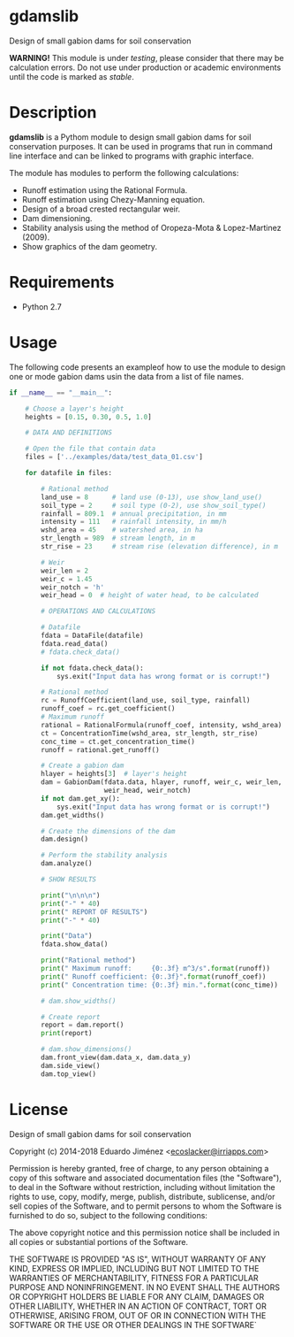 # gdamslib
Design of small gabion dams for soil conservation

**WARNING!** This module is under *testing*, please consider that there may be calculation errors.
Do not use under production or academic environments until the code is marked as *stable*.

# Description

**gdamslib** is a Pythom module to design small gabion dams for soil conservation purposes.
It can be used in programs that run in command line interface and can be linked to programs
with graphic interface.

The module has modules to perform the following calculations:
* Runoff estimation using the Rational Formula.
* Runoff estimation using Chezy-Manning equation.
* Design of a broad crested rectangular weir.
* Dam dimensioning.
* Stability analysis using the method of Oropeza-Mota & Lopez-Martinez (2009).
* Show graphics of the dam geometry.

# Requirements

* Python 2.7

# Usage

The following code presents an exampleof how to use the module to design one or mode gabion dams
usin the data from a list of file names.

```python
if __name__ == "__main__":

    # Choose a layer's height
    heights = [0.15, 0.30, 0.5, 1.0]

    # DATA AND DEFINITIONS

    # Open the file that contain data
    files = ['../examples/data/test_data_01.csv']

    for datafile in files:

        # Rational method
        land_use = 8      # land use (0-13), use show_land_use()
        soil_type = 2     # soil type (0-2), use show_soil_type()
        rainfall = 809.1  # annual precipitation, in mm
        intensity = 111   # rainfall intensity, in mm/h
        wshd_area = 45    # watershed area, in ha
        str_length = 989  # stream length, in m
        str_rise = 23     # stream rise (elevation difference), in m

        # Weir
        weir_len = 2
        weir_c = 1.45
        weir_notch = 'h'
        weir_head = 0  # height of water head, to be calculated

        # OPERATIONS AND CALCULATIONS

        # Datafile
        fdata = DataFile(datafile)
        fdata.read_data()
        # fdata.check_data()

        if not fdata.check_data():
            sys.exit("Input data has wrong format or is corrupt!")

        # Rational method
        rc = RunoffCoefficient(land_use, soil_type, rainfall)
        runoff_coef = rc.get_coefficient()
        # Maximum runoff
        rational = RationalFormula(runoff_coef, intensity, wshd_area)
        ct = ConcentrationTime(wshd_area, str_length, str_rise)
        conc_time = ct.get_concentration_time()
        runoff = rational.get_runoff()

        # Create a gabion dam
        hlayer = heights[3]  # layer's height
        dam = GabionDam(fdata.data, hlayer, runoff, weir_c, weir_len,
                        weir_head, weir_notch)
        if not dam.get_xy():
            sys.exit("Input data has wrong format or is corrupt!")
        dam.get_widths()

        # Create the dimensions of the dam
        dam.design()

        # Perform the stability analysis
        dam.analyze()

        # SHOW RESULTS

        print("\n\n\n")
        print("-" * 40)
        print(" REPORT OF RESULTS")
        print("-" * 40)

        print("Data")
        fdata.show_data()

        print("Rational method")
        print(" Maximum runoff:     {0:.3f} m^3/s".format(runoff))
        print(" Runoff coefficient: {0:.3f}".format(runoff_coef))
        print(" Concentration time: {0:.3f} min.".format(conc_time))

        # dam.show_widths()

        # Create report
        report = dam.report()
        print(report)

        # dam.show_dimensions()
        dam.front_view(dam.data_x, dam.data_y)
        dam.side_view()
        dam.top_view()
```

# License


Design of small gabion dams for soil conservation

Copyright (c) 2014-2018 Eduardo Jiménez &lt;ecoslacker@irriapps.com&gt;

Permission is hereby granted, free of charge, to any person obtaining a copy of
this software and associated documentation files (the "Software"), to deal in
the Software without restriction, including without limitation the rights to
use, copy, modify, merge, publish, distribute, sublicense, and/or sell copies
of the Software, and to permit persons to whom the Software is furnished to do
so, subject to the following conditions:

The above copyright notice and this permission notice shall be included in all
copies or substantial portions of the Software.

THE SOFTWARE IS PROVIDED "AS IS", WITHOUT WARRANTY OF ANY KIND, EXPRESS OR
IMPLIED, INCLUDING BUT NOT LIMITED TO THE WARRANTIES OF MERCHANTABILITY,
FITNESS FOR A PARTICULAR PURPOSE AND NONINFRINGEMENT. IN NO EVENT SHALL THE
AUTHORS OR COPYRIGHT HOLDERS BE LIABLE FOR ANY CLAIM, DAMAGES OR OTHER
LIABILITY, WHETHER IN AN ACTION OF CONTRACT, TORT OR OTHERWISE, ARISING FROM,
OUT OF OR IN CONNECTION WITH THE SOFTWARE OR THE USE OR OTHER DEALINGS IN THE
SOFTWARE`

